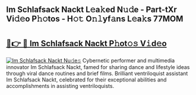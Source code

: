 ## Im Schlafsack Nackt L𝚎a𝚔ed N𝚞𝚍e - Part-tXr Vi𝚍𝚎o P𝚑𝚘tos - H𝚘𝚝 O𝚗𝚕yf𝚊ns L𝚎a𝚔s 77MOM

# <h2><a href="http://kf0isgp.oniu.top/?m=Im+Schlafsack+Nackt">🔗👉 🔴 Im Schlafsack Nackt P𝚑ot𝚘𝚜 V𝚒d𝚎o</a></h2>

[![Im Schlafsack Nackt Nu𝚍e𝚜](https://i.imgur.com/0qMVB7G.gif)](http://kf0isgp.oniu.top/?m=Im+Schlafsack+Nackt)
Cybernetic performer and multimedia innovator Im Schlafsack Nackt, famed for sharing dance and lifestyle ideas through viral dance routines and brief films. Brilliant ventriloquist assistant Im Schlafsack Nackt, celebrated for their exceptional abilities and accomplishments in assisting ventriloquists.  
